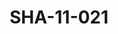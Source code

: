 ---
pid: SHA-11-021
title: SHA-11-021
language: ar
collection: شرحبيل احمد
original_label: 
rights: شرحبيل احمد
location_of_original: شرحبيل احمد
photographer_or_studio: 
scanned_from: photograph 11.4 by 18.1
_date: '1966'
location: اثيوبيا، اديس ابابا
description: مجموعة من الجنود
additional_notes: 
permission_display: 'yes'
on_server: 'no'
on_website: 'no'
permalink: /archive/ar/sha-11-021.html
layout: photo-page
---